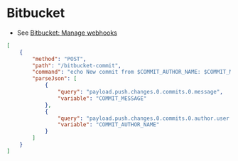 # Bitbucket

* See [Bitbucket: Manage webhooks](https://confluence.atlassian.com/bitbucket/manage-webhooks-735643732.html)

```json
[
    {
        "method": "POST",
        "path": "/bitbucket-commit",
        "command": "echo New commit from $COMMIT_AUTHOR_NAME: $COMMIT_MESSAGE",
        "parseJson": [
            {
                "query": "payload.push.changes.0.commits.0.message",
                "variable": "COMMIT_MESSAGE"
            },
            {
                "query": "payload.push.changes.0.commits.0.author.user.display_name",
                "variable": "COMMIT_AUTHOR_NAME"
            }
        ]
    }
]
```
